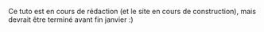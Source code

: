 Ce tuto est en cours de rédaction (et le site en cours de construction), mais devrait être terminé avant fin janvier :)

